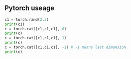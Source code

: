 Pytorch useage
---  
```python
c1 = torch.rand(2,3)
print(c1)
c = torch.cat([c1,c1,c1], 0)
print(c)
c = torch.cat([c1,c1,c1], 1)
print(c)
c = torch.cat([c1,c1,c1], -1) # -1 means last dimension
print(c)
```
